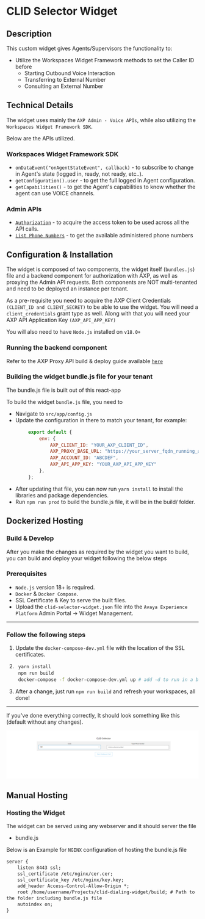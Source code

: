 # CLID Selector Widget

## Description

This custom widget gives Agents/Supervisors the functionality to:

- Utilize the Workspaces Widget Framework methods to set the Caller ID before
    - Starting Outbound Voice Interaction
    - Transferring to External Number
    - Consulting an External Number

## Technical Details

The widget uses mainly the `AXP Admin - Voice APIs`, while also utilizing the `Workspaces Widget Framework SDK`.

Below are the APIs utilized.

### Workspaces Widget Framework SDK

- ```onDataEvent("onAgentStateEvent", callback)``` - to subscribe to change in Agent's state (logged in, ready, not ready, etc..).
- ```getConfiguration().user``` - to get the full logged in Agent configuration.
- ```getCapabilities()``` - to get the Agent's capabilities to know whether the agent can use VOICE channels.


### Admin APIs

- [```Authorization```](https://developers.avayacloud.com/avaya-experience-platform/docs/how-to-authenticate-with-axp-apis#client-credentials-grant) - to acquire the access token to be used across all the API calls.
- [```List Phone Numbers```](https://developers.avayacloud.com/avaya-experience-platform/reference/searchphonenumbers) - to get the available administered phone numbers

## Configuration & Installation

The widget is composed of two components, the widget itself (`bundles.js`) file and a backend component for authorization with AXP, as well as proxying the Admin API requests. Both components are NOT multi-tenanted and need to be deployed an instance per tenant.

As a pre-requisite you need to acquire the AXP Client Credentials `(CLIENT_ID and CLIENT_SECRET)` to be able to use the widget. You will need a `client_credentials` grant type as well.
Along with that you will need your AXP API Application Key `(AXP_API_APP_KEY)`

You will also need to have `Node.js` installed on `v18.0+`

### Running the backend component

Refer to the AXP Proxy API build & deploy guide available [```here```](https://github.com/AvayaExperiencePlatform/axp-api-proxy)


### Building the widget bundle.js file for your tenant

The bundle.js file is built out of this react-app 

To build the widget `bundle.js` file, you need to
- Navigate to `src/app/config.js`
- Update the configuration in there to match your tenant, for example:


```js
        export default {
            env: {
                AXP_CLIENT_ID: "YOUR_AXP_CLIENT_ID",
                AXP_PROXY_BASE_URL: "https://your_server_fqdn_running_axp-proxy-api:3001",
                AXP_ACCOUNT_ID: "ABCDEF",
                AXP_API_APP_KEY: "YOUR_AXP_API_APP_KEY"
            },
        };
```

- After updating that file, you can now run `yarn install` to install the libraries and package dependencies.
- Run `npm run prod` to build the bundle.js file, it will be in the build/ folder.

## Dockerized Hosting

### Build & Develop
After you make the changes as required by the widget you want to build, you can build and deploy your widget following the below steps

### Prerequisites
- `Node.js` version 18+ is required.
- `Docker` & `Docker Compose`.
- SSL Certificate & Key to serve the built files.
- Upload the `clid-selector-widget.json` file into the `Avaya Experience Platform` Admin Portal -> Widget Management.

---
### Follow the following steps
1. Update the `docker-compose-dev.yml` file with the location of the SSL certificates.
2. ```sh
    yarn install
    npm run build
    docker-compose -f docker-compose-dev.yml up # add -d to run in a background process
    ```
3. After a change, just run ```npm run build``` and refresh your workspaces, all done!
---

If you've done everything correctly, It should look something like this (default without any changes).

![Widget Screenshot](./public/screenshot.png)


## Manual Hosting

### Hosting the Widget

The widget can be served using any webserver and it should server the file
- bundle.js

Below is an Example for `NGINX` configuration of hosting the bundle.js file


```nginx
server {
    listen 8443 ssl;
    ssl_certificate /etc/nginx/cer.cer;
    ssl_certificate_key /etc/nginx/key.key;
    add_header Access-Control-Allow-Origin *;
    root /home/username/Projects/clid-dialing-widget/build; # Path to the folder including bundle.js file
    autoindex on;
}
```